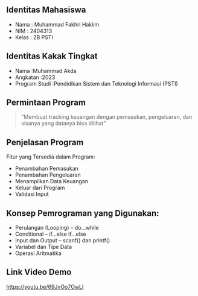 ## Identitas Mahasiswa
- Nama  : Muhammad Fakhri Hakiim
- NIM   : 2404313
- Kelas : 2B PSTI

## Identitas Kakak Tingkat
- Nama           :Muhammad Akda
- Angkatan       :2023
- Program Studi  :Pendidikan Sistem dan Teknologi Informasi (PSTI)

## Permintaan Program
> "Membuat tracking keuangan dengan pemasukan, pengeluaran, dan sisanya yang datanya bisa dilihat"

## Penjelasan Program
Fitur yang Tersedia dalam Program:
- Penambahan Pemasukan
- Penambahan Pengeluaran
- Menampilkan Data Keuangan
- Keluar dari Program
- Validasi Input

## Konsep Pemrograman yang Digunakan:
- Perulangan (Looping) – do...while
- Conditional – if...else if...else
- Input dan Output – scanf() dan printf()
- Variabel dan Tipe Data
- Operasi Aritmatika

## Link Video Demo
https://youtu.be/69JvOo7OwLI
